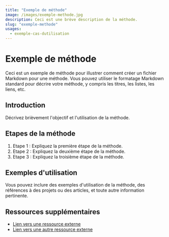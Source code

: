 ```yaml
---
title: "Exemple de méthode"
image: /images/exemple-methode.jpg
description: Ceci est une brève description de la méthode.
slug: "exemple-methode"
usages:
  - exemple-cas-dutilisation
---
```


# Exemple de méthode

Ceci est un exemple de méthode pour illustrer comment créer un fichier Markdown pour une méthode. Vous pouvez utiliser le formatage Markdown standard pour décrire votre méthode, y compris les titres, les listes, les liens, etc.

## Introduction

Décrivez brièvement l'objectif et l'utilisation de la méthode.

## Etapes de la méthode

1. Etape 1 : Expliquez la première étape de la méthode.
2. Etape 2 : Expliquez la deuxième étape de la méthode.
3. Etape 3 : Expliquez la troisième étape de la méthode.

## Exemples d'utilisation

Vous pouvez inclure des exemples d'utilisation de la méthode, des références à des projets ou des articles, et toute autre information pertinente.

## Ressources supplémentaires

- [Lien vers une ressource externe](https://example.com)
- [Lien vers une autre ressource externe](https://example.org)
